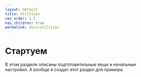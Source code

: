 ```yaml
---
layout: default
title: Utilities
nav_order: 1.5
has_children: true
permalink: docs/utilities
---
```


# Стартуем

В этом разделе описаны подготовительные вещи и начальные настройки. А вообще я создал этот раздел для примера.